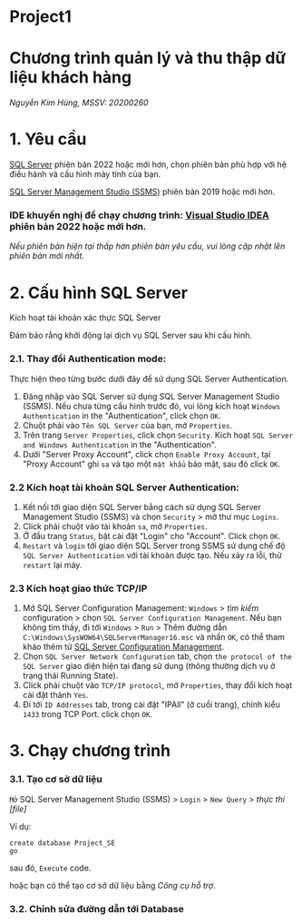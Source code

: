 # Project1

# Chương trình quản lý và thu thập dữ liệu khách hàng
*Nguyễn Kim Hùng, MSSV: 20200260*


# 1. Yêu cầu
[SQL Server](https://www.microsoft.com/en-us/sql-server/sql-server-downloads) phiên bản 2022 hoặc mới hơn,
chọn phiên bản phù hợp với hệ điều hành và cấu hình máy tính của bạn.

[SQL Server Management Studio (SSMS)](https://learn.microsoft.com/en-us/sql/ssms/download-sql-server-management-studio-ssms?view=sql-server-ver16) phiên bản 2019 hoặc mới hơn.

### IDE khuyến nghị để chạy chương trình: [Visual Studio IDEA](https://visualstudio.microsoft.com/fr/downloads/) phiên bản 2022 hoặc mới hơn.

*Nếu phiên bản hiện tại thấp hơn phiên bản yêu cầu, vui lòng cập nhật lên phiên bản mới nhất.*

# 2. Cấu hình SQL Server 

Kích hoạt tài khoản xác thực SQL Server

Đảm bảo rẳng khởi động lại dịch vụ SQL Server sau khi cấu hình.

### 2.1. Thay đổi Authentication mode:

Thực hiện theo từng bước dưới đây để sử dụng SQL Server Authentication.

1. Đăng nhập vào SQL Server sử dụng SQL Server Management Studio (SSMS). Nếu chưa từng cấu hình trước đó, 
vui lòng kích hoạt `Windows Authentication` in the "Authentication", click chọn `OK`.
2. Chuột phải vào `Tên SQL Server` của bạn, mở `Properties`.
3. Trên trang `Server Properties`, click chọn `Security`. Kích hoạt `SQL Server and Windows Authentication` in the "Authentication".
4. Dưới "Server Proxy Account", click chọn `Enable Proxy Account`, tại "Proxy Account" ghi `sa` và tạo một `mật khẩu` bảo mật, sau đó click `OK`.

### 2.2 Kích hoạt tài khoản SQL Server Authentication:

1. Kết nối tới giao diện SQL Server bằng cách sử dụng SQL Server Management Studio (SSMS) và chọn `Security` > mở thư mục `Logins`.
2. Click phải chuột vào tài khoản `sa`, mở `Properties`.
3. Ở đầu trang `Status`, bật cài đặt "Login" cho "Account". Click chọn `OK`.
4. `Restart` và `login` tới giao diện SQL Server trong SSMS sử dụng chế độ `SQL Server Authentication` với tài khoản được tạo. Nếu xảy ra lỗi, thử `restart` lại máy.

### 2.3 Kích hoạt giao thức TCP/IP
1. Mở SQL Server Configuration Management: `Windows` > *tìm kiếm* configuration > chọn `SQL Server Configuration Management`.
   Nếu bạn không tìm thấy, đi tới `Windows` > `Run` > Thêm đường dẫn `C:\Windows\SysWOW64\SQLServerManager16.msc` và nhấn `OK`, có thể tham khảo thêm từ [SQL Server Configuration Management](https://learn.microsoft.com/en-us/sql/relational-databases/sql-server-configuration-manager?view=sql-server-ver16).
2. Chọn `SQL Server Network Configuration` tab, chọn `the protocol of the SQL Server` giao diện hiện tại đang sử dung (thông thường dịch vụ ở trạng thái Running State).
3. Click phải chuột vào `TCP/IP protocol`, mở `Properties`, thay đổi kích hoạt cài đặt thành `Yes`.
4. Đi tới `ID Addresses` tab, trong cài đặt "IPAll" (ở cuối trang), chỉnh kiểu `1433` trong TCP Port. click chọn `OK`.

# 3. Chạy chương trình

### 3.1. Tạo cơ sở dữ liệu

`Mở` SQL Server Management Studio (SSMS) > `Login` > `New Query` > _thực thi [file]_

Ví dụ:
```
create database Project_SE
go
```
sau đó, `Execute` code.
 
hoặc bạn có thể tạo cơ sở dữ liệu bằng _Công cụ hỗ trợ_.

### 3.2. Chỉnh sửa đường dẫn tới Database
